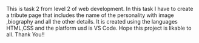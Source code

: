 This is task 2 from level 2 of web development. In this task I have to create a tribute page that includes the name of the personality with image ,biography and all the other details. It is created using the languages HTML,CSS and the platform usd is VS Code.
Hope this project is likable to all. Thank You!!
